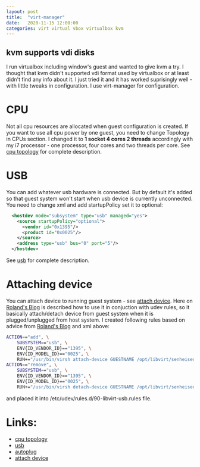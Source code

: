 ```yaml
---
layout: post
title:  "virt-manager"
date:   2020-11-15 12:00:00
categories: virt virtual vbox virtualbox kvm
---
```


## kvm supports vdi disks

I run virtualbox including window's guest and wanted to give kvm a try. I thought that kvm didn't supported vdi format used by virtualbox or at least didn't find any info about it. I just tried it and it has worked suprisingly well - with little tweaks in configuration. I use virt-manager for configuration.

# CPU
Not all cpu resources are allocated when guest configuration is created. If you want to use all cpu power by one guest, you need to change Topology in CPUs section. I changed it to **1 socket 4 cores 2 threads** accordingly with my i7 processor - one processor, four cores and two threads per core. See [cpu topology] for complete description.

# USB
You can add whatever usb hardware is connected. But by default it's added so that guest system won't start when usb device is currently unconnected. You need to change xml and add startupPolicy set it to optional:

``` xml
  <hostdev mode="subsystem" type="usb" managed="yes">
    <source startupPolicy="optional">
      <vendor id="0x1395"/>
      <product id="0x0025"/>
    </source>
    <address type="usb" bus="0" port="5"/>
  </hostdev>
  ```
See [usb] for complete description.

# Attaching device
You can attach device to running guest system - see [attach device]. Here on [Roland's Blog][autoplug] is described how to use it in conjuction with udev rules, so it basically attach/detach device from guest system when it is plugged/unplugged from host system.
  I created following rules based on advice from  [Roland's Blog][autoplug] and xml above:

``` bash
ACTION=="add", \
    SUBSYSTEM=="usb", \
    ENV{ID_VENDOR_ID}=="1395", \
    ENV{ID_MODEL_ID}=="0025", \
    RUN+="/usr/bin/virsh attach-device GUESTNAME /opt/libvirt/senheiserheadphones.xml"
ACTION=="remove", \
    SUBSYSTEM=="usb", \
    ENV{ID_VENDOR_ID}=="1395", \
    ENV{ID_MODEL_ID}=="0025", \
    RUN+="/usr/bin/virsh detach-device GUESTNAME /opt/libvirt/senheiserheadphones.xml"
```

and placed it into /etc/udev/rules.d/90-libvirt-usb.rules file.



# Links:

* [cpu topology]
* [usb]
* [autoplug]
* [attach device]


[cpu topology]:https://access.redhat.com/documentation/en-us/red_hat_enterprise_linux/6/html/virtualization_administration_guide/sect-libvirt-dom-xml-cpu-model-top
[usb]:https://libvirt.org/formatdomain.html#host-device-assignment
[autoplug]:https://rolandtapken.de/blog/2011-04/how-auto-hotplug-usb-devices-libvirt-vms-update-1
[attach device]:https://access.redhat.com/documentation/en-us/red_hat_enterprise_linux/6/html/virtualization_administration_guide/sect-managing_guest_virtual_machines_with_virsh-attaching_and_updating_a_device_with_virsh
